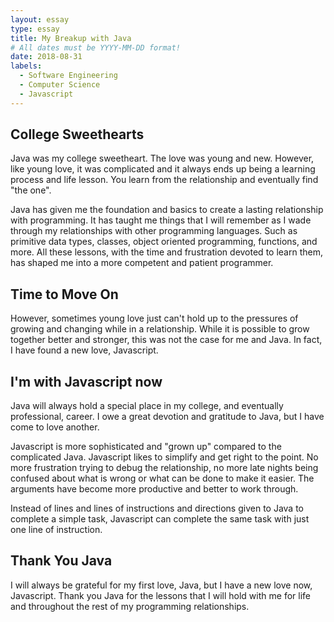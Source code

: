 ```yaml
---
layout: essay
type: essay
title: My Breakup with Java
# All dates must be YYYY-MM-DD format!
date: 2018-08-31
labels:
  - Software Engineering
  - Computer Science
  - Javascript
---
```


## College Sweethearts
Java was my college sweetheart. The love was young and new. However, like young love, it was complicated and it always ends up being a learning process and life lesson. You learn from the relationship and eventually find "the one".

Java has given me the foundation and basics to create a lasting relationship with programming. It has taught me things that I will remember as I wade through my relationships with other programming languages. Such as primitive data types, classes, object oriented programming, functions, and more. All these lessons, with the time and frustration devoted to learn them, has shaped me into a more competent and patient programmer.

## Time to Move On
However, sometimes young love just can't hold up to the pressures of growing and changing while in a relationship. While it is possible to grow together better and stronger, this was not the case for me and Java. In fact, I have found a new love, Javascript.

## I'm with Javascript now
Java will always hold a special place in my college, and eventually professional, career. I owe a great devotion and gratitude to Java, but I have come to love another.

Javascript is more sophisticated and "grown up" compared to the complicated Java. Javascript likes to simplify and get right to the point. No more frustration trying to debug the relationship, no more late nights being confused about what is wrong or what can be done to make it easier. The arguments have become more productive and better to work through.

Instead of lines and lines of instructions and directions given to Java to complete a simple task, Javascript can complete the same task with just one line of instruction.

## Thank You Java
I will always be grateful for my first love, Java, but I have a new love now, Javascript. Thank you Java for the lessons that I will hold with me for life and throughout the rest of my programming relationships.
